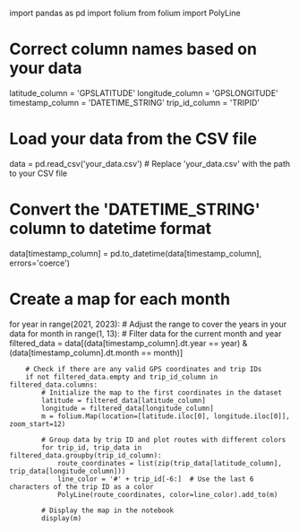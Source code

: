 import pandas as pd
import folium
from folium import PolyLine

# Correct column names based on your data
latitude_column = 'GPSLATITUDE'
longitude_column = 'GPSLONGITUDE'
timestamp_column = 'DATETIME_STRING'
trip_id_column = 'TRIPID'

# Load your data from the CSV file
data = pd.read_csv('your_data.csv')  # Replace 'your_data.csv' with the path to your CSV file

# Convert the 'DATETIME_STRING' column to datetime format
data[timestamp_column] = pd.to_datetime(data[timestamp_column], errors='coerce')

# Create a map for each month
for year in range(2021, 2023):  # Adjust the range to cover the years in your data
    for month in range(1, 13):
        # Filter data for the current month and year
        filtered_data = data[(data[timestamp_column].dt.year == year) & (data[timestamp_column].dt.month == month)]

        # Check if there are any valid GPS coordinates and trip IDs
        if not filtered_data.empty and trip_id_column in filtered_data.columns:
            # Initialize the map to the first coordinates in the dataset
            latitude = filtered_data[latitude_column]
            longitude = filtered_data[longitude_column]
            m = folium.Map(location=[latitude.iloc[0], longitude.iloc[0]], zoom_start=12)

            # Group data by trip ID and plot routes with different colors
            for trip_id, trip_data in filtered_data.groupby(trip_id_column):
                route_coordinates = list(zip(trip_data[latitude_column], trip_data[longitude_column]))
                line_color = '#' + trip_id[-6:]  # Use the last 6 characters of the trip ID as a color
                PolyLine(route_coordinates, color=line_color).add_to(m)

            # Display the map in the notebook
            display(m)
